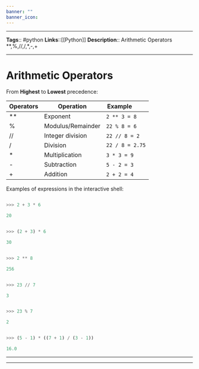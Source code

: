 ```yaml
---
banner: ""
banner_icon: 
---
```


---
**Tags**:: #python
**Links**::[[Python]]
**Description**:: Arithmetic Operators **,%,//,/,*,-,+

---
# Arithmetic Operators

From **Highest** to **Lowest** precedence:

| Operators | Operation | Example         |
| --------- | ----------------- | --------------- |
| \*\*      | Exponent          | `2 ** 3 = 8`    |
| %         | Modulus/Remainder | `22 % 8 = 6`    |
| //        | Integer division  | `22 // 8 = 2`   |
| /         | Division          | `22 / 8 = 2.75` |
| \*        | Multiplication    | `3 * 3 = 9`     |
| -         | Subtraction       | `5 - 2 = 3`     |
| +         | Addition          | `2 + 2 = 4`     |

  
Examples of expressions in the interactive shell:

```python

>>> 2 + 3 * 6

20

```

```python

>>> (2 + 3) * 6

30

```

```python

>>> 2 ** 8

256

```

```python

>>> 23 // 7

3

```

```python

>>> 23 % 7

2

```

```python

>>> (5 - 1) * ((7 + 1) / (3 - 1))

16.0

```

---
---
